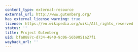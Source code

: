 ```yaml
---
content_type: external-resource
external_url: http://www.gutenberg.org/
has_external_license_warning: true
license: https://en.wikipedia.org/wiki/All_rights_reserved
status: ''
title: Project Gutenberg
uid: bfa8887c-d734-4840-9c06-56b9051a27f1
wayback_url: ''
---
```

